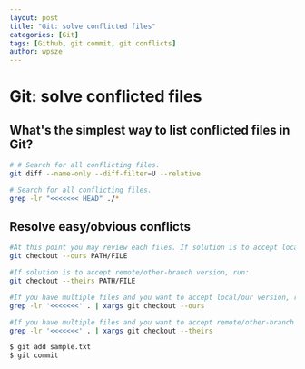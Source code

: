 ```yaml
---
layout: post
title: "Git: solve conflicted files"
categories: [Git]
tags: [Github, git commit, git conflicts]
author: wpsze
---
```


# Git: solve conflicted files

## What's the simplest way to list conflicted files in Git?
```sh
# # Search for all conflicting files.
git diff --name-only --diff-filter=U --relative

# Search for all conflicting files.
grep -lr "<<<<<<< HEAD" ./*

```
## Resolve easy/obvious conflicts
```sh
#At this point you may review each files. If solution is to accept local/our version, run:
git checkout --ours PATH/FILE

#If solution is to accept remote/other-branch version, run:
git checkout --theirs PATH/FILE

#If you have multiple files and you want to accept local/our version, run:
grep -lr '<<<<<<<' . | xargs git checkout --ours

#If you have multiple files and you want to accept remote/other-branch version, run:
grep -lr '<<<<<<<' . | xargs git checkout --theirs
```

```sh
$ git add sample.txt
$ git commit
```

